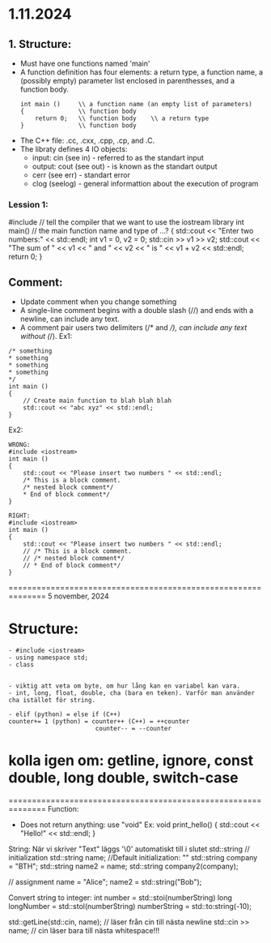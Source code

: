 # 1.11.2024
## 1. Structure:
- Must have one functions named 'main'
- A function definition has four elements: a return type, a function name, a (possibly empty) parameter list enclosed in parenthesses, and a function body. 
    ```
    int main ()     \\ a function name (an empty list of parameters)
    {               \\ function body
        return 0;   \\ function body    \\ a return type  
    }               \\ function body
    ```
- The C++ file: .cc, .cxx, .cpp, .cp, and .C.
- The libraty defines 4 IO objects:
    - input: cin (see in) - referred to as the standart input
    - output: cout (see out) - is known as the standart output
    - cerr (see err) - standart error  
    - clog (seelog) - general informattion about the execution of program

### Lession 1:
#include <iostream> // tell the compiler that we want to use the iostream library
int main()          // the main function name and type of ...?
{
   std::cout << "Enter two numbers:" << std::endl; 
   int v1 = 0, v2 = 0;
   std::cin >> v1 >> v2;
   std::cout << "The sum of " << v1 << " and " << v2
            << " is " << v1 + v2 << std::endl;
    return 0;
}

## Comment:
- Update comment when you change something
- A single-line comment begins with a double slash (//) and ends with a newline, can include any text. 
- A comment pair users two delimiters (/* and */), can include any text without (*/). 
Ex1: 
````
/* something
* something
* something
* something
*/
int main ()
{
    // Create main function to blah blah blah
    std::cout << "abc xyz" << std::endl;
}
````
Ex2:
````
WRONG:
#include <iostream>
int main ()
{
    std::cout << "Please insert two numbers " << std::endl;
    /* This is a block comment.
    /* nested block comment*/
    * End of block comment*/
}
````
````
RIGHT:
#include <iostream>
int main ()
{
    std::cout << "Please insert two numbers " << std::endl;
    // /* This is a block comment.
    // /* nested block comment*/
    // * End of block comment*/
}
````

==============================================================
5 november, 2024

# Structure:
```
- #include <iostream>
- using namespace std;
- class


- viktig att veta om byte, om hur lång kan en variabel kan vara.
- int, long, float, double, cha (bara en teken). Varför man använder cha istället för string. 

- elif (python) = else if (C++)
counter+= 1 (python) = counter++ (C++) = ++counter
                        counter-- = --counter
```


# kolla igen om: getline, ignore, const double, long double, switch-case

==============================================================
Function:
- Does not return anything: use "void"
Ex: 
void print_hello()
{
    std::cout << "Hello!" << std::endl;
}


String:
När vi skriver "Text" läggs '\0' automatiskt till i slutet
std::string
// initialization
std::string name; //Default initialization: ""
std::string company = "BTH";
std::string name2 = name;
std::string company2(company);

// assignment
name = "Alice";
name2 = std::string("Bob");

Convert string to integer: 
int number = std::stoi(numberString)
long longNumber = std::stol(numberString)
numberString = std::to:string(-10);

std::getLine(std::cin, name); // läser från cin till nästa newline
std::cin >> name; // cin läser bara till nästa whitespace!!!